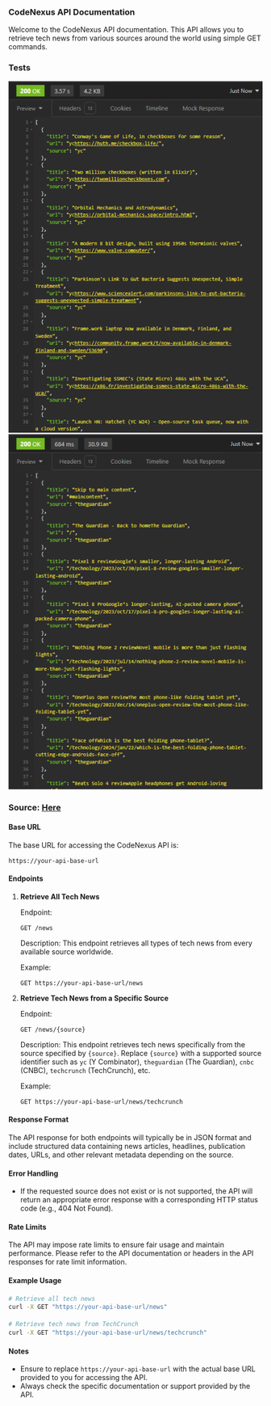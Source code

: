 ### CodeNexus API Documentation

Welcome to the CodeNexus API documentation. This API allows you to retrieve tech news from various sources around the world using simple GET commands.

### Tests 

![Test Image 1](./Tests/test1.png)
![Test Image 2](./Tests/test2.png)

### Source: [Here](https://rapidapi.com/vasantmogia05/api/codenexus)

#### Base URL

The base URL for accessing the CodeNexus API is:

```
https://your-api-base-url
```

#### Endpoints

1. **Retrieve All Tech News**

   Endpoint:
   ```
   GET /news
   ```

   Description:
   This endpoint retrieves all types of tech news from every available source worldwide.

   Example:
   ```
   GET https://your-api-base-url/news
   ```

2. **Retrieve Tech News from a Specific Source**

   Endpoint:
   ```
   GET /news/{source}
   ```

   Description:
   This endpoint retrieves tech news specifically from the source specified by `{source}`. Replace `{source}` with a supported source identifier such as `yc` (Y Combinator), `theguardian` (The Guardian), `cnbc` (CNBC), `techcrunch` (TechCrunch), etc.

   Example:
   ```
   GET https://your-api-base-url/news/techcrunch
   ```

#### Response Format

The API response for both endpoints will typically be in JSON format and include structured data containing news articles, headlines, publication dates, URLs, and other relevant metadata depending on the source.

#### Error Handling

- If the requested source does not exist or is not supported, the API will return an appropriate error response with a corresponding HTTP status code (e.g., 404 Not Found).

#### Rate Limits

The API may impose rate limits to ensure fair usage and maintain performance. Please refer to the API documentation or headers in the API responses for rate limit information.

#### Example Usage

```bash
# Retrieve all tech news
curl -X GET "https://your-api-base-url/news"

# Retrieve tech news from TechCrunch
curl -X GET "https://your-api-base-url/news/techcrunch"
```

#### Notes

- Ensure to replace `https://your-api-base-url` with the actual base URL provided to you for accessing the API.
- Always check the specific documentation or support provided by the API.

